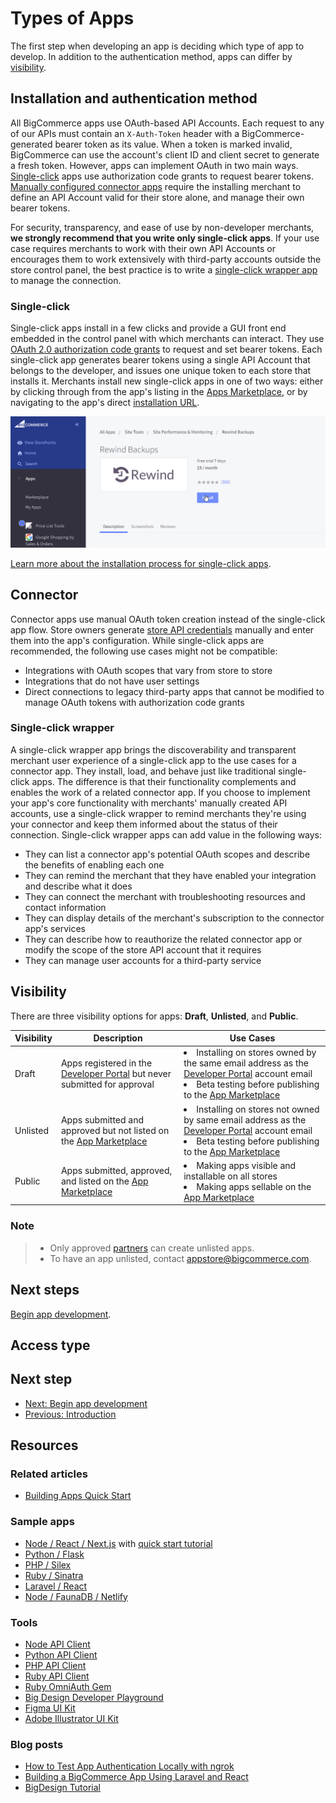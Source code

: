 # Types of Apps



The first step when developing an app is deciding which type of app to develop. In addition to the authentication method, apps can differ by [visibility](#visibility). 

## Installation and authentication method

All BigCommerce apps use OAuth-based API Accounts. Each request to any of our APIs must contain an `X-Auth-Token` header with a BigCommerce-generated bearer token as its value. When a token is marked invalid, BigCommerce can use the account's client ID and client secret to generate a fresh token. However, apps can implement OAuth in two main ways. [Single-click](#single-click) apps use authorization code grants to request bearer tokens. [Manually configured connector apps](#connector) require the installing merchant to define an API Account valid for their store alone, and manage their own bearer tokens. 

For security, transparency, and ease of use by non-developer merchants, **we strongly recommend that you write only single-click apps**. If your use case requires merchants to work with their own API Accounts or encourages them to work extensively with third-party accounts outside the store control panel, the best practice is to write a [single-click wrapper app](#single-click-wrapper) to manage the connection.
### Single-click

Single-click apps install in a few clicks and provide a GUI front end embedded in the control panel with which merchants can interact. They use [OAuth 2.0 authorization code grants](https://oauth.net/2/grant-types/authorization-code/) to request and set bearer tokens. Each single-click app generates bearer tokens using a single API Account that belongs to the developer, and issues one unique token to each store that installs it. Merchants install new single-click apps in one of two ways: either by clicking through from the app's listing in the [Apps Marketplace](), or by navigating to the app's direct [installation URL]().

![Install an app from the marketplace](https://raw.githubusercontent.com/bigcommerce/dev-docs/master/assets/images/apps-02-types-01.png "Install an app from the marketplace")

[Learn more about the installation process for single-click apps](https://developer.bigcommerce.com/api-docs/apps/guide/auth).

## Connector
Connector apps use manual OAuth token creation instead of the single-click app flow. Store owners generate [store API credentials](/api-docs/getting-started/authentication/rest-api-authentication#revoking-store-api-credentials) manually and enter them into the app's configuration. While single-click apps are recommended, the following use cases might not be compatible:

- Integrations with OAuth scopes that vary from store to store
- Integrations that do not have user settings
- Direct connections to legacy third-party apps that cannot be modified to manage OAuth tokens with authorization code grants

### Single-click wrapper

A single-click wrapper app brings the discoverability and transparent merchant user experience of a single-click app to the use cases for a connector app. They install, load, and behave just like traditional single-click apps. The difference is that their functionality complements and enables the work of a related connector app. If you choose to implement your app's core functionality with merchants' manually created API accounts, use a single-click wrapper to remind merchants they're using your connector and keep them informed about the status of their connection.  Single-click wrapper apps can add value in the following ways:

- They can list a connector app's potential OAuth scopes and describe the benefits of enabling each one
- They can remind the merchant that they have enabled your integration and describe what it does
- They can connect the merchant with troubleshooting resources and contact information
- They can display details of the merchant's subscription to the connector app's services
- They can describe how to reauthorize the related connector app or modify the scope of the store API account that it requires
- They can manage user accounts for a third-party service 


## Visibility
There are three visibility options for apps: **Draft**, **Unlisted**, and **Public**.

| Visibility | Description | Use Cases |
| --- | --- | --- |
| Draft | Apps registered in the [Developer Portal](https://devtools.bigcommerce.com/) but never submitted for approval | <li>Installing on stores owned by the same email address as the [Developer Portal](https://devtools.bigcommerce.com/auth/bigcommerce) account email</li><li>Beta testing before publishing to the [App Marketplace](https://www.bigcommerce.com/apps/)</li> |
| Unlisted | Apps submitted and approved but not listed on the [App Marketplace](https://www.bigcommerce.com/apps/) | <li>Installing on stores not owned by same email address as the [Developer Portal](https://devtools.bigcommerce.com/auth/bigcommerce) account email</li><li>Beta testing before publishing to the [App Marketplace](https://www.bigcommerce.com/apps/) |
| Public | Apps submitted, approved, and listed on the [App Marketplace](https://www.bigcommerce.com/apps/) | <li>Making apps visible and installable on all stores</li><li>Making apps sellable on the [App Marketplace](https://www.bigcommerce.com/apps/) |

<div class="HubBlock--callout">
<div class="CalloutBlock--info">
<div class="HubBlock-content">

<!-- theme: info -->

### Note
> * Only approved [partners](https://www.bigcommerce.com/partners/) can create unlisted apps.
> * To have an app unlisted, contact <a href="mailto:appstore@bigcommerce.com">appstore@bigcommerce.com</a>.

</div>
</div>
</div>

## Next steps
[Begin app development](/api-docs/apps/guide/development).

## Access type

## Next step
* [Next: Begin app development](https://developer.bigcommerce.com/api-docs/apps/guide/development)
* [Previous: Introduction](https://developer.bigcommerce.com/api-docs/apps/guide/intro)

## Resources

### Related articles
* [Building Apps Quick Start](/api-docs/apps/quick-start)

### Sample apps
* [Node / React / Next.js](https://github.com/bigcommerce/sample-app-nodejs) with [quick start tutorial](https://developer.bigcommerce.com/api-docs/apps/quick-start)
* [Python / Flask](https://github.com/bigcommerce/hello-world-app-python-flask)
* [PHP / Silex](https://github.com/bigcommerce/hello-world-app-php-silex)
* [Ruby / Sinatra](https://github.com/bigcommerce/hello-world-app-ruby-sinatra)
* [Laravel / React](https://github.com/bigcommerce/laravel-react-sample-app)
* [Node / FaunaDB / Netlify](https://github.com/bigcommerce/channels-app/)

### Tools
* [Node API Client](https://github.com/bigcommerce/node-bigcommerce/)
* [Python API Client](https://github.com/bigcommerce/bigcommerce-api-python)
* [PHP API Client](https://github.com/bigcommerce/bigcommerce-api-php)
* [Ruby API Client](https://github.com/bigcommerce/bigcommerce-api-ruby)
* [Ruby OmniAuth Gem](https://github.com/bigcommerce/omniauth-bigcommerce)
* [Big Design Developer Playground](https://developer.bigcommerce.com/big-design)
* [Figma UI Kit](https://www.figma.com/file/jTVuUkiZ1j3rux8WHG4IKK/BigDesign-UI-Kit?node-id=0%3A1/duplicate)
* [Adobe Illustrator UI Kit](https://design.bigcommerce.com/bigdesign-ui-kit)

### Blog posts
* [How to Test App Authentication Locally with ngrok](https://medium.com/bigcommerce-developer-blog/how-to-test-app-authentication-locally-with-ngrok-149150bfe4cf)
* [Building a BigCommerce App Using Laravel and React](https://medium.com/bigcommerce-developer-blog/building-a-bigcommerce-app-using-laravel-and-react-711ceceb5006)
* [BigDesign Tutorial](https://medium.com/bigcommerce-developer-blog/bigdesign-build-native-looking-uis-with-the-bigcommerce-design-system-fb06a01a24f2)
